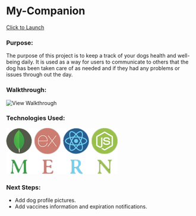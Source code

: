 # My-Companion

[Click to Launch](https://google.com/)

### Purpose:

The purpose of this project is to keep a track of your dogs health and well-being daily. It is used as a way for users to communicate to others that the dog has been taken care of as needed and if they had any problems or issues through out the day.

### Walkthrough:

![View Walkthrough](https://google.com/)


### Technologies Used:

![MONGODB|EXPRESS|REACT|NODE.JS](https://raw.githubusercontent.com/jcjv94/my-companion/master/public/images/MernStack.png)


### Next Steps:

- Add dog profile pictures.
- Add vaccines information and expiration notifications.

